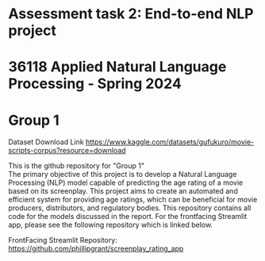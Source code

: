# Assessment task 2: End-to-end NLP project
# 36118 Applied Natural Language Processing - Spring 2024
# Group 1

Dataset Download Link
https://www.kaggle.com/datasets/gufukuro/movie-scripts-corpus?resource=download  

This is the github repository for "Group 1"  
The primary objective of this project is to develop a Natural Language Processing (NLP) model capable of predicting the age rating of a movie based on its screenplay. This project aims to create an automated and efficient system for providing age ratings, which can be beneficial for movie producers, distributors, and regulatory bodies. This repository contains all code for the models discussed in the report. For the frontfacing Streamlit app, please see the following repository which is linked below.  

FrontFacing Streamlit Repository:  
https://github.com/phillipgrant/screenplay_rating_app
